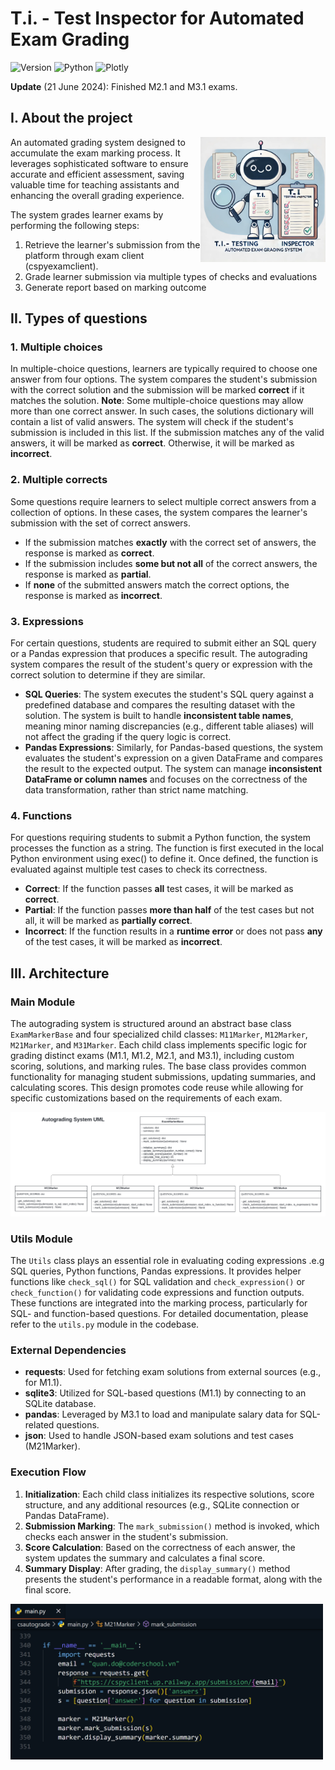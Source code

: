 # T.i. - Test Inspector for Automated Exam Grading
![Version](https://img.shields.io/badge/Latest%20Version-v0.0.16-%2300b4d8.svg?&style=for-the-badge&logo=git&logoColor=white)
![Python](https://img.shields.io/badge/Python-%230096c7.svg?&style=for-the-badge&logo=python&logoColor=white)
![Plotly](https://img.shields.io/badge/Pytest-%233F4F75.svg?style=for-the-badge&logo=plotly&logoColor=white)

**Update** (21 June 2024): Finished M2.1 and M3.1 exams.

## I. About the project

<img align="right" width="200" src="img/illustration.webp">

An automated grading system designed to accumulate the exam marking process. It leverages sophisticated software to ensure accurate and efficient assessment, saving valuable time for teaching assistants and enhancing the overall grading experience.

The system grades learner exams by performing the following steps:
1. Retrieve the learner's submission from the platform through exam client (cspyexamclient).
2. Grade learner submission via multiple types of checks and evaluations   
3. Generate report based on marking outcome

## II. Types of questions
### 1. Multiple choices
In multiple-choice questions, learners are typically required to choose one answer from four options. The system compares the student's submission with the correct solution and the submission will be marked **correct** if it matches the solution.
**Note**: Some multiple-choice questions may allow more than one correct answer. In such cases, the solutions dictionary will contain a list of valid answers. The system will check if the student's submission is included in this list. If the submission matches any of the valid answers, it will be marked as **correct**. Otherwise, it will be marked as **incorrect**.

### 2. Multiple corrects
Some questions require learners to select multiple correct answers from a collection of options. In these cases, the system compares the learner's submission with the set of correct answers.
- If the submission matches **exactly** with the correct set of answers, the response is marked as **correct**.
- If the submission includes **some but not all** of the correct answers, the response is marked as **partial**.
- If **none** of the submitted answers match the correct options, the response is marked as **incorrect**.

### 3. Expressions
For certain questions, students are required to submit either an SQL query or a Pandas expression that produces a specific result. The autograding system compares the result of the student's query or expression with the correct solution to determine if they are similar.
- **SQL Queries**: The system executes the student's SQL query against a predefined database and compares the resulting dataset with the solution. The system is built to handle **inconsistent table names**, meaning minor naming discrepancies (e.g., different table aliases) will not affect the grading if the query logic is correct.
- **Pandas Expressions**: Similarly, for Pandas-based questions, the system evaluates the student's expression on a given DataFrame and compares the result to the expected output. The system can manage **inconsistent DataFrame or column names** and focuses on the correctness of the data transformation, rather than strict name matching.

### 4. Functions
For questions requiring students to submit a Python function, the system processes the function as a string. The function is first executed in the local Python environment using exec() to define it. Once defined, the function is evaluated against multiple test cases to check its correctness.
- **Correct**: If the function passes **all** test cases, it will be marked as **correct**.
- **Partial**: If the function passes **more than half** of the test cases but not all, it will be marked as **partially correct**.
- **Incorrect**: If the function results in a **runtime error** or does not pass **any** of the test cases, it will be marked as **incorrect**.

## III. Architecture
### Main Module
The autograding system is structured around an abstract base class `ExamMarkerBase` and four specialized child classes: `M11Marker`, `M12Marker`, `M21Marker`, and `M31Marker`. Each child class implements specific logic for grading distinct exams (M1.1, M1.2, M2.1, and M3.1), including custom scoring, solutions, and marking rules. The base class provides common functionality for managing student submissions, updating summaries, and calculating scores. This design promotes code reuse while allowing for specific customizations based on the requirements of each exam.

![](img/uml.png)

### Utils Module
The `Utils` class plays an essential role in evaluating coding expressions .e.g SQL queries, Python functions, Pandas expressions. It provides helper functions like `check_sql()` for SQL validation and `check_expression()` or `check_function()` for validating code expressions and function outputs. These functions are integrated into the marking process, particularly for SQL- and function-based questions. For detailed documentation, please refer to the `utils.py` module in the codebase.

### External Dependencies
- **requests**: Used for fetching exam solutions from external sources (e.g., for M1.1).
- **sqlite3**: Utilized for SQL-based questions (M1.1) by connecting to an SQLite database.
- **pandas**: Leveraged by M3.1 to load and manipulate salary data for SQL-related questions.
- **json**: Used to handle JSON-based exam solutions and test cases (M21Marker).

### Execution Flow
1. **Initialization**: Each child class initializes its respective solutions, score structure, and any additional resources (e.g., SQLite connection or Pandas DataFrame).
2. **Submission Marking**: The `mark_submission()` method is invoked, which checks each answer in the student's submission.
3. **Score Calculation**: Based on the correctness of each answer, the system updates the summary and calculates a final score.
4. **Summary Display**: After grading, the `display_summary()` method presents the student's performance in a readable format, along with the final score.

<img width="500" src="img/workflow.png">
